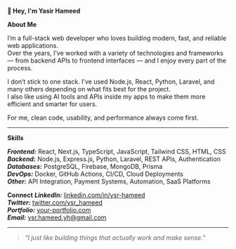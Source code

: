 **👋 Hey, I'm Yasir Hameed**

**About Me**
 
I’m a full-stack web developer who loves building modern, fast, and reliable web applications.  
Over the years, I’ve worked with a variety of technologies and frameworks — from backend APIs to frontend interfaces — and I enjoy every part of the process.  

I don’t stick to one stack. I’ve used Node.js, React, Python, Laravel, and many others depending on what fits best for the project.  
I also like using AI tools and APIs inside my apps to make them more efficient and smarter for users.  

For me, clean code, usability, and performance always come first.

___

**Skills**

***Frontend:*** React, Next.js, TypeScript, JavaScript, Tailwind CSS, HTML, CSS  
***Backend:*** Node.js, Express.js, Python, Laravel, REST APIs, Authentication  
***Databases:*** PostgreSQL, Firebase, MongoDB, Prisma  
***DevOps:*** Docker, GitHub Actions, CI/CD, Cloud Deployments  
***Other:*** API Integration, Payment Systems, Automation, SaaS Platforms  


 **Connect**
***LinkedIn:*** [linkedin.com/in/ysr-hameed](https://linkedin.com/in/ysr-hameed)  
***Twitter:*** [twitter.com/ysr_hameed](https://twitter.com/ysr_hameed)  
***Portfolio:*** [your-portfolio.com](https://your-portfolio.com)  
***Email:*** [ysr.hameed.yh@gmail.com](mailto:ysr.hameed.yh@gmail.com)

___

> _“I just like building things that actually work and make sense.”_
